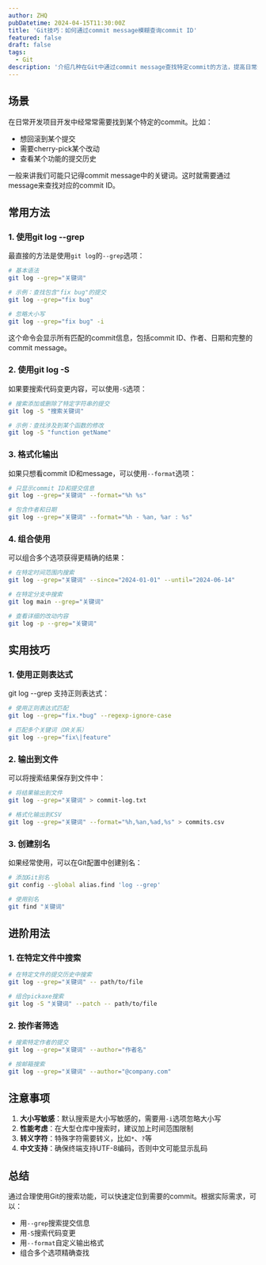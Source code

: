```yaml
---
author: ZHQ
pubDatetime: 2024-04-15T11:30:00Z
title: 'Git技巧：如何通过commit message模糊查询commit ID'
featured: false
draft: false
tags:
  - Git
description: '介绍几种在Git中通过commit message查找特定commit的方法，提高日常开发效率。'
---
```


## 场景

在日常开发项目开发中经常常需要找到某个特定的commit。比如：
- 想回滚到某个提交
- 需要cherry-pick某个改动
- 查看某个功能的提交历史

一般来讲我们可能只记得commit message中的关键词。这时就需要通过message来查找对应的commit ID。

## 常用方法

### 1. 使用git log --grep

最直接的方法是使用`git log`的`--grep`选项：

```bash
# 基本语法
git log --grep="关键词"

# 示例：查找包含"fix bug"的提交
git log --grep="fix bug"

# 忽略大小写
git log --grep="fix bug" -i
```

这个命令会显示所有匹配的commit信息，包括commit ID、作者、日期和完整的commit message。

### 2. 使用git log -S

如果要搜索代码变更内容，可以使用`-S`选项：

```bash
# 搜索添加或删除了特定字符串的提交
git log -S "搜索关键词"

# 示例：查找涉及到某个函数的修改
git log -S "function getName"
```

### 3. 格式化输出

如果只想看commit ID和message，可以使用`--format`选项：

```bash
# 只显示commit ID和提交信息
git log --grep="关键词" --format="%h %s"

# 包含作者和日期
git log --grep="关键词" --format="%h - %an, %ar : %s"
```

### 4. 组合使用

可以组合多个选项获得更精确的结果：

```bash
# 在特定时间范围内搜索
git log --grep="关键词" --since="2024-01-01" --until="2024-06-14"

# 在特定分支中搜索
git log main --grep="关键词"

# 查看详细的改动内容
git log -p --grep="关键词"
```

## 实用技巧

### 1. 使用正则表达式

git log --grep 支持正则表达式：

```bash
# 使用正则表达式匹配
git log --grep="fix.*bug" --regexp-ignore-case

# 匹配多个关键词（OR关系）
git log --grep="fix\|feature"
```

### 2. 输出到文件

可以将搜索结果保存到文件中：

```bash
# 将结果输出到文件
git log --grep="关键词" > commit-log.txt

# 格式化输出到CSV
git log --grep="关键词" --format="%h,%an,%ad,%s" > commits.csv
```

### 3. 创建别名

如果经常使用，可以在Git配置中创建别名：

```bash
# 添加Git别名
git config --global alias.find 'log --grep'

# 使用别名
git find "关键词"
```

## 进阶用法

### 1. 在特定文件中搜索

```bash
# 在特定文件的提交历史中搜索
git log --grep="关键词" -- path/to/file

# 组合pickaxe搜索
git log -S "关键词" --patch -- path/to/file
```

### 2. 按作者筛选

```bash
# 搜索特定作者的提交
git log --grep="关键词" --author="作者名"

# 按邮箱搜索
git log --grep="关键词" --author="@company.com"
```

## 注意事项

1. **大小写敏感**：默认搜索是大小写敏感的，需要用`-i`选项忽略大小写
2. **性能考虑**：在大型仓库中搜索时，建议加上时间范围限制
3. **转义字符**：特殊字符需要转义，比如`*`、`?`等
4. **中文支持**：确保终端支持UTF-8编码，否则中文可能显示乱码

## 总结

通过合理使用Git的搜索功能，可以快速定位到需要的commit。根据实际需求，可以：
- 用`--grep`搜索提交信息
- 用`-S`搜索代码变更
- 用`--format`自定义输出格式
- 组合多个选项精确查找